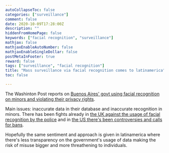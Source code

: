 ```yaml
---
autoCollapseToc: false
categories: ["surveillance"]
comment: false
date: 2020-10-09T17:28:00Z
description: ""
hiddenFromHomePage: false
keywords: ["facial recognition", "surveillance"]
mathjax: false
mathjaxEnableAutoNumber: false
mathjaxEnableSingleDollar: false
postMetaInFooter: true
reward: false
tags: ["surveillance", "facial recognition"]
title: "Mass surveillance via facial recognition comes to latinamerica"
toc: false

---
```

The Washinton Post reports on [Buenos Aires' govt using facial recognition on minors and violating their privacy rights](https://www.washingtonpost.com/world/2020/10/09/argentina-facial-recognition-juvenile-suspects/).

Main issues: inaccurate data in their database and inaccurate recognition in minors. There has been fights already in [the UK against the usage of facial recognition by the police](https://www.cnet.com/news/police-use-of-facial-recognition-gets-reined-in-by-uk-court/) and in [the US there's been controversies and calls for bans](https://nymag.com/intelligencer/2020/01/why-we-should-ban-facial-recognition-technology.html).

Hopefully the same sentiment and approach is given in latinamerica where there's less transparency on the government's usage of data making the risk of misuse bigger and more threathening to individuals.
